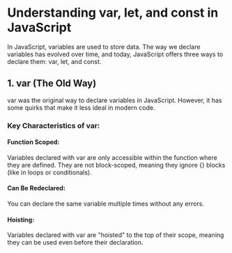 # Understanding var, let, and const in JavaScript

In JavaScript, variables are used to store data. The way we declare variables has evolved over time, and today, JavaScript offers three ways to declare them: var, let, and const.


## 1. var (The Old Way)

var was the original way to declare variables in JavaScript. However, it has some quirks that make it less ideal in modern code.

### Key Characteristics of var:

#### Function Scoped:

Variables declared with var are only accessible within the function where they are defined.
They are not block-scoped, meaning they ignore {} blocks (like in loops or conditionals).

#### Can Be Redeclared:

You can declare the same variable multiple times without any errors.

#### Hoisting:

Variables declared with var are "hoisted" to the top of their scope, meaning they can be used even before their declaration.
